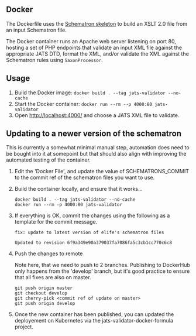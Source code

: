 ## Docker

The Dockerfile uses the [Schematron skeleton](https://github.com/Schematron/stf/tree/master/iso-schematron-xslt2) to build an XSLT 2.0 file from an input Schematron file.

The Docker container runs an Apache web server listening on port 80, hosting a set of PHP endpoints that validate an input XML file against the appropriate JATS DTD, format the XML, and/or validate the XML against the Schematron rules using `SaxonProcessor`.

## Usage

1. Build the Docker image: `docker build . --tag jats-validator --no-cache`
2. Start the Docker container: `docker run --rm --p 4000:80 jats-validator`
3. Open <http://localhost:4000/> and choose a JATS XML file to validate.

## Updating to a newer version of the schematron

This is currently a somewhat minimal manual step, automation does need to be bought into it at somepoint but that should also align with improving the automated testing of the container.

1. Edit the 'Docker File', and update the value of SCHEMATRONS_COMMIT to the commit ref of the schematron files you want to use.
2. Build the container locally, and ensure that it works...

   ```
   docker build . --tag jats-validator --no-cache
   docker run --rm -p 4000:80 jats-validator
   ```

3. If everything is OK, commit the changes using the following as a template for the commit message.

   ```
   fix: update to latest version of elife's schematron files

   Updated to revision 6f9a349e90a379037fa7086fa5c3cb1cc770c6c8
   ```

4. Push the changes to remote

   Note here, that we need to push to 2 branches. Publishing to DockerHub only happens from the 'develop' branch, but it's good practice to ensure that all fixes are also on master.

   ```
   git push origin master
   git checkout develop
   git cherry-pick <commit ref of update on master>
   git push origin develop
   ```

5. Once the new container has been published, you can updated the deployement on Kubernetes via the jats-validator-docker-formula project.
